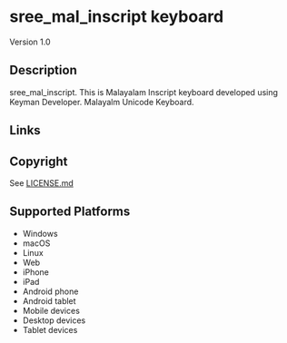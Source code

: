 sree_mal_inscript keyboard
==============

Version 1.0

Description
-----------
sree_mal_inscript. This is Malayalam Inscript keyboard developed using Keyman Developer. Malayalm Unicode Keyboard.

Links
-----

Copyright
---------
See [LICENSE.md](LICENSE.md)

Supported Platforms
-------------------
 * Windows
 * macOS
 * Linux
 * Web
 * iPhone
 * iPad
 * Android phone
 * Android tablet
 * Mobile devices
 * Desktop devices
 * Tablet devices

